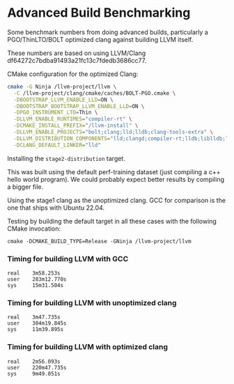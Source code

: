 # Advanced Build Benchmarking

Some benchmark numbers from doing advanced builds,
particularly a PGO/ThinLTO/BOLT optimized clang against building LLVM itself.

These numbers are based on using LLVM/Clang df64272c7bdba91493a21fc13c7fdedb3686cc77.

CMake configuration for the optimized Clang:

```sh
cmake -G Ninja /llvm-project/llvm \
  -C /llvm-project/clang/cmake/caches/BOLT-PGO.cmake \
  -DBOOTSTRAP_LLVM_ENABLE_LLD=ON \
  -DBOOTSTRAP_BOOTSTRAP_LLVM_ENABLE_LLD=ON \
  -DPGO_INSTRUMENT_LTO=Thin \
  -DLLVM_ENABLE_RUNTIMES="compiler-rt" \
  -DCMAKE_INSTALL_PREFIX="/llvm-install" \
  -DLLVM_ENABLE_PROJECTS="bolt;clang;lld;lldb;clang-tools-extra" \
  -DLLVM_DISTRIBUTION_COMPONENTS="lld;clangd;compiler-rt;lldb;liblldb;lldb-argdumper;lldb-server" \
  -DCLANG_DEFAULT_LINKER="lld"
```

Installing the `stage2-distribution` target.

This was built using the default perf-training dataset (just compiling a c++ hello
world program). We could probably expect better results by compiling a bigger file.

Using the stage1 clang as the unoptimized clang. GCC for comparison is the one
that ships with Ubuntu 22.04.

Testing by building the default target in all these cases with the following CMake invocation:

```
cmake -DCMAKE_BUILD_TYPE=Release -GNinja /llvm-project/llvm
```

### Timing for building LLVM with GCC

```
real    3m58.253s
user    283m12.770s
sys     15m31.504s
```

### Timing for building LLVM with unoptimized clang

```
real    3m47.735s
user    304m19.845s
sys     11m39.895s
```

### Timing for building LLVM with optimized clang

```
real    2m56.093s
user    220m47.735s
sys     9m49.051s
```

